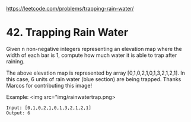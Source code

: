 https://leetcode.com/problems/trapping-rain-water/

# 42. Trapping Rain Water

Given n non-negative integers representing an elevation map where the width of each bar is 1, compute how much water it is able to trap after raining.


The above elevation map is represented by array [0,1,0,2,1,0,1,3,2,1,2,1]. In this case, 6 units of rain water (blue section) are being trapped. Thanks Marcos for contributing this image!

Example:
<img src="img/rainwatertrap.png></br>

```
Input: [0,1,0,2,1,0,1,3,2,1,2,1]
Output: 6
```